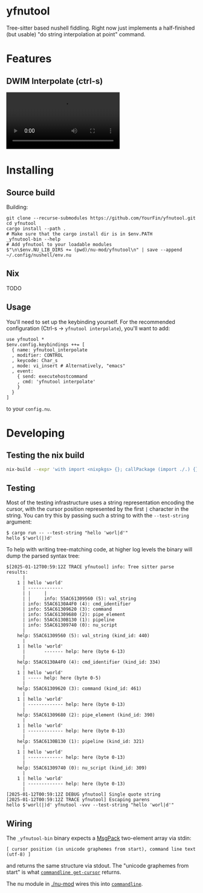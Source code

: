 # yfnutool

Tree-sitter based nushell fiddling. Right now just implements a half-finished (but usable) "do string interpolation at point" command.

# Features

## DWIM Interpolate (ctrl-s)

<video src="https://github.com/user-attachments/assets/cc389005-f0d2-4112-8910-5778c28b33bd"></video>

# Installing

## Source build
Building:

``` nushell
git clone --recurse-submodules https://github.com/YourFin/yfnutool.git
cd yfnutool
cargo install --path .
# Make sure that the cargo install dir is in $env.PATH
_yfnutool-bin --help
# Add yfnutool to your loadable modules
$"\n\$env.NU_LIB_DIRS += (pwd)/nu-mod/yfnutool\n" | save --append ~/.config/nushell/env.nu
```

## Nix

TODO

## Usage

You'll need to set up the keybinding yourself. For the recommended configuration (Ctrl-s -> `yfnutool interpolate`), you'll want to add:

``` nushell
use yfnutool *
$env.config.keybindings ++= [
  { name: yfnutool_interpolate
  , modifier: CONTROL
  , keycode: Char_s
  , mode: vi_insert # Alternatively, "emacs"
  , event: 
    { send: executehostcommand
    , cmd: 'yfnutool interpolate' 
    } 
  } 
]
```

to your `config.nu`.

# Developing
## Testing the nix build

``` sh
nix-build --expr 'with import <nixpkgs> {}; callPackage (import ./.) {}'
```

## Testing

Most of the testing infrastructure uses a string representation encoding the cursor, with the cursor position represented by the first `|` character in the string. You can try this by passing such a string to with the `--test-string` argument:

``` text
$ cargo run -- --test-string "hello 'worl|d'"
hello $'worl(|)d'
```

To help with writing tree-matching code, at higher log levels the binary will dump the parsed syntax tree: 

``` text
$[2025-01-12T00:59:12Z TRACE yfnutool] info: Tree sitter parse results:
      |
    1 | hello 'world'
      | -------------
      | |     |
      | |     info: 55AC61309560 (5): val_string
      | info: 55AC6130A4F0 (4): cmd_identifier
      | info: 55AC61309620 (3): command
      | info: 55AC61309680 (2): pipe_element
      | info: 55AC6130B130 (1): pipeline
      | info: 55AC61309740 (0): nu_script
      |
    help: 55AC61309560 (5): val_string (kind_id: 440)
      |
    1 | hello 'world'
      |       ------- help: here (byte 6-13)
      |
    help: 55AC6130A4F0 (4): cmd_identifier (kind_id: 334)
      |
    1 | hello 'world'
      | ----- help: here (byte 0-5)
      |
    help: 55AC61309620 (3): command (kind_id: 461)
      |
    1 | hello 'world'
      | ------------- help: here (byte 0-13)
      |
    help: 55AC61309680 (2): pipe_element (kind_id: 390)
      |
    1 | hello 'world'
      | ------------- help: here (byte 0-13)
      |
    help: 55AC6130B130 (1): pipeline (kind_id: 321)
      |
    1 | hello 'world'
      | ------------- help: here (byte 0-13)
      |
    help: 55AC61309740 (0): nu_script (kind_id: 309)
      |
    1 | hello 'world'
      | ------------- help: here (byte 0-13)
      |
[2025-01-12T00:59:12Z DEBUG yfnutool] Single quote string
[2025-01-12T00:59:12Z TRACE yfnutool] Escaping parens
hello $'worl(|)d' yfnutool -vvv --test-string "hello 'worl|d'"
```

## Wiring

The `_yfnutool-bin` binary expects a [MsgPack](https://msgpack.org/) two-element array via stdin:

``` text
[ cursor position (in unicode graphemes from start), command line text (utf-8) ]
```

and returns the same structure via stdout. The "unicode graphemes from start" is what [`commandline get-cursor`](https://www.nushell.sh/commands/docs/commandline_get-cursor.html) returns.

The nu module in [./nu-mod](./nu-mod) wires this into [`commandline`](https://www.nushell.sh/commands/docs/commandline.html).
